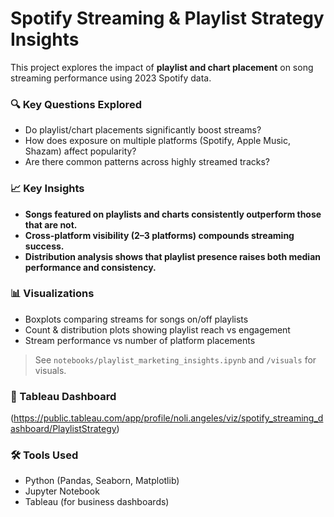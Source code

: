 # Spotify Streaming & Playlist Strategy Insights

This project explores the impact of **playlist and chart placement** on song streaming performance using 2023 Spotify data.

### 🔍 Key Questions Explored
- Do playlist/chart placements significantly boost streams?
- How does exposure on multiple platforms (Spotify, Apple Music, Shazam) affect popularity?
- Are there common patterns across highly streamed tracks?

### 📈 Key Insights
- **Songs featured on playlists and charts consistently outperform those that are not.**
- **Cross-platform visibility (2–3 platforms) compounds streaming success.**
- **Distribution analysis shows that playlist presence raises both median performance and consistency.**

### 📊 Visualizations
- Boxplots comparing streams for songs on/off playlists
- Count & distribution plots showing playlist reach vs engagement
- Stream performance vs number of platform placements

> See `notebooks/playlist_marketing_insights.ipynb` and `/visuals` for visuals.

### 📍 Tableau Dashboard
(https://public.tableau.com/app/profile/noli.angeles/viz/spotify_streaming_dashboard/PlaylistStrategy)

### 🛠️ Tools Used
- Python (Pandas, Seaborn, Matplotlib)
- Jupyter Notebook
- Tableau (for business dashboards)
